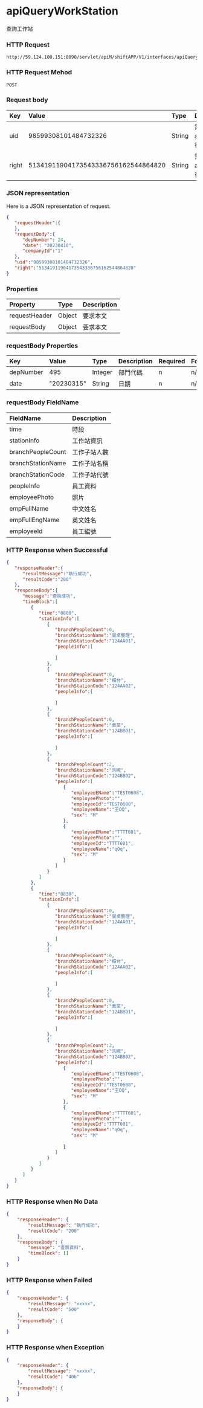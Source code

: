 # apiQueryWorkStation
查詢工作站

### HTTP Request
```
http://59.124.100.151:8090/servlet/apiM/shiftAPP/V1/interfaces/apiQueryWorkStation
```

### HTTP Request Mehod
```
POST
```

### Request body
| Key | Value | Type | Description |
|:----------|:-------------|:-----|:------------|
| uid | 98599308101484732326 | String | 需透過apiLogin取得
| right | 51341911904173543336756162544864820 | String | 需透過apiLogin取得 |

### JSON representation
Here is a JSON representation of request.
```json
{
   "requestHeader":{
   },
   "requestBody":{
      "depNumber": 24,
      "date": "20230410",
      "companyId":"1"
   },
   "uid":"98599308101484732326",
   "right":"51341911904173543336756162544864820"
}
```

### Properties
| Property | Type | Description |
|:---------|:-----|:------------|
| requestHeader | Object | 要求本文 |
| requestBody | Object | 要求本文 |

### requestBody Properties
| Key | Value | Type | Description | Required | Format |
|:----------|:-------------|:-----|:------------|:------------|:------------|
| depNumber | 495 | Integer | 部門代碼 | n | n/a |
| date | "20230315" | String | 日期 | n | n/a |

### requestBody FieldName
| FieldName | Description |
|:----------|:-------------|
| time | 時段 |
| stationInfo | 工作站資訊 |
| branchPeopleCount | 工作子站人數 |
| branchStationName | 工作子站名稱 |
| branchStationCode | 工作子站代號 |
| peopleInfo | 員工資料 |
| employeePhoto | 照片 |
| empFullName | 中文姓名 |
| empFullEngName | 英文姓名 |
| employeeId | 員工編號 |

### HTTP Response when Successful
```json
{
   "responseHeader":{
      "resultMessage":"執行成功",
      "resultCode":"200"
   },
   "responseBody":{
      "message":"查詢成功",
      "timeBlock":[
         {
            "time":"0800",
            "stationInfo":[
               {
                  "branchPeopleCount":0,
                  "branchStationName":"餐桌整理",
                  "branchStationCode":"124AA01",
                  "peopleInfo":[
                     
                  ]
               },
               {
                  "branchPeopleCount":0,
                  "branchStationName":"櫃台",
                  "branchStationCode":"124AA02",
                  "peopleInfo":[
                     
                  ]
               },
               {
                  "branchPeopleCount":0,
                  "branchStationName":"煮菜",
                  "branchStationCode":"124BB01",
                  "peopleInfo":[
                     
                  ]
               },
               {
                  "branchPeopleCount":2,
                  "branchStationName":"洗碗",
                  "branchStationCode":"124BB02",
                  "peopleInfo":[
                     {
                        "employeeEName":"TEST0608",
                        "employeePhoto":"",
                        "employeeId":"TEST0608",
                        "employeeName":"王OQ",
                        "sex": "M"
                     },
                     {
                        "employeeEName":"TTTT601",
                        "employeePhoto":"",
                        "employeeId":"TTTT601",
                        "employeeName":"qOq",
                        "sex": "M"
                     }
                  ]
               }
            ]
         },
         {
            "time":"0830",
            "stationInfo":[
               {
                  "branchPeopleCount":0,
                  "branchStationName":"餐桌整理",
                  "branchStationCode":"124AA01",
                  "peopleInfo":[
                     
                  ]
               },
               {
                  "branchPeopleCount":0,
                  "branchStationName":"櫃台",
                  "branchStationCode":"124AA02",
                  "peopleInfo":[
                     
                  ]
               },
               {
                  "branchPeopleCount":0,
                  "branchStationName":"煮菜",
                  "branchStationCode":"124BB01",
                  "peopleInfo":[
                     
                  ]
               },
               {
                  "branchPeopleCount":2,
                  "branchStationName":"洗碗",
                  "branchStationCode":"124BB02",
                  "peopleInfo":[
                     {
                        "employeeEName":"TEST0608",
                        "employeePhoto":"",
                        "employeeId":"TEST0608",
                        "employeeName":"王OQ",
                        "sex": "M"
                     },
                     {
                        "employeeEName":"TTTT601",
                        "employeePhoto":"",
                        "employeeId":"TTTT601",
                        "employeeName":"qOq",
                        "sex": "M"
                        
                     }
                  ]
               }
            ]
         }
      ]
   }
}
```

### HTTP Response when No Data
```json
{
    "responseHeader": {
        "resultMessage": "執行成功",
        "resultCode": "200"
    },
    "responseBody": {
        "message": "查無資料",
        "timeBlock": []
    }
}
```

### HTTP Response when Failed
```json
{
    "responseHeader": {
        "resultMessage": "xxxxx",
        "resultCode": "500"
    },
    "responseBody": {
    }
}
```

### HTTP Response when Exception
```json
{
    "responseHeader": {
        "resultMessage": "xxxxx",
        "resultCode": "406"
    },
    "responseBody": {
    }
}
```
